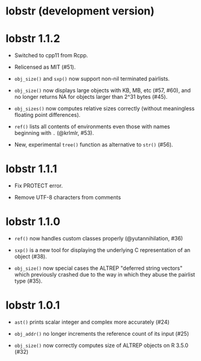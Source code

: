 # lobstr (development version)

# lobstr 1.1.2

* Switched to cpp11 from Rcpp.

* Relicensed as MIT (#51).

* `obj_size()` and `sxp()` now support non-nil terminated pairlists.

* `obj_size()` now displays large objects with KB, MB, etc (#57, #60),
  and no longer returns NA for objects larger than 2^31 bytes (#45).

* `obj_sizes()` now computes relative sizes correctly (without meaningless
  floating point differences).

* `ref()` lists all contents of environments even those with names beginning
  with `.` (@krlmlr, #53).

* New, experimental `tree()` function as alternative to `str()` (#56).

# lobstr 1.1.1

* Fix PROTECT error.

* Remove UTF-8 characters from comments

# lobstr 1.1.0

* `ref()` now handles custom classes properly (@yutannihilation, #36)

* `sxp()` is a new tool for displaying the underlying C representation
  of an object (#38).

* `obj_size()` now special cases the ALTREP "deferred string vectors" which
  previously crashed due to the way in which they abuse the pairlist type
  (#35).

# lobstr 1.0.1

* `ast()` prints scalar integer and complex more accurately (#24)

* `obj_addr()` no longer increments the reference count of its input (#25)

* `obj_size()` now correctly computes size of ALTREP objects on R 3.5.0 (#32)
